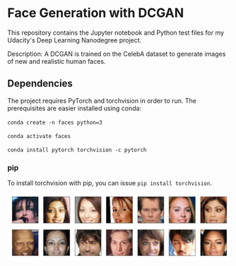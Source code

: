 # Face Generation with DCGAN
This repository contains the Jupyter notebook and Python test files for my Udacity's Deep Learning Nanodegree project.

Description:
A DCGAN is trained on the CelebA dataset to generate images of new and realistic human faces.

## Dependencies

The project requires PyTorch and torchvision in order to run. The prerequisites are easier installed using conda:

`conda create -n faces python=3`

`conda activate faces`

`conda install pytorch torchvision -c pytorch`


### pip

To install torchvision with pip, you can issue `pip install torchvision`.

![Processed CelebA face data](processed-face-data.png "Processed CelebA face data")
